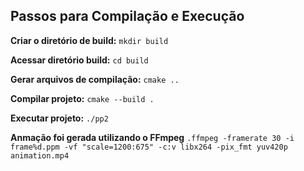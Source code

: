 ## Passos para Compilação e Execução

**Criar o diretório de build:**
```mkdir build ```

**Acessar diretório build:**
```cd build```

**Gerar arquivos de compilação:**
```cmake ..```

**Compilar projeto:**
```cmake --build .```

**Executar projeto:**
```./pp2```


**Anmação foi gerada utilizando o FFmpeg**
```.ffmpeg -framerate 30 -i frame%d.ppm -vf "scale=1200:675" -c:v libx264 -pix_fmt yuv420p animation.mp4```
